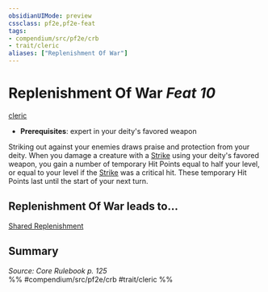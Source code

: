 ```yaml
---
obsidianUIMode: preview
cssclass: pf2e,pf2e-feat
tags:
- compendium/src/pf2e/crb
- trait/cleric
aliases: ["Replenishment Of War"]
---
```

# Replenishment Of War  *Feat 10*  
[cleric](rules/traits/cleric.md)  

- **Prerequisites**: expert in your deity's favored weapon

Striking out against your enemies draws praise and protection from your deity. When you damage a creature with a [Strike](rules/actions/strike.md) using your deity's favored weapon, you gain a number of temporary Hit Points equal to half your level, or equal to your level if the [Strike](rules/actions/strike.md) was a critical hit. These temporary Hit Points last until the start of your next turn.

## Replenishment Of War leads to...

[Shared Replenishment](compendium/feats/shared-replenishment.md)

## Summary

*Source: Core Rulebook p. 125*  
%% #compendium/src/pf2e/crb #trait/cleric %%